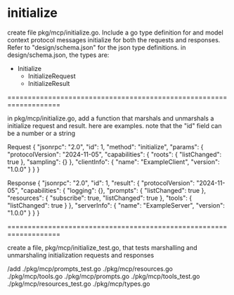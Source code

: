 # initialize

create file pkg/mcp/initialize.go. Include a go type definition for and model context protocol messages initialize for both the requests and responses.  Refer to "design/schema.json" for the json type definitions. in design/schema.json, the types are:

- Initialize
  - InitializeRequest
  - InitializeResult

===================================================================

in pkg/mcp/initialize.go, add a function that marshals and unmarshals a initialize request and result. here are examples. note that the "id" field can be a number or a string

Request
{
  "jsonrpc": "2.0",
  "id": 1,
  "method": "initialize",
  "params": {
    "protocolVersion": "2024-11-05",
    "capabilities": {
      "roots": {
        "listChanged": true
      },
      "sampling": {}
    },
    "clientInfo": {
      "name": "ExampleClient",
      "version": "1.0.0"
    }
  }
}


Response
{
  "jsonrpc": "2.0",
  "id": 1,
  "result": {
    "protocolVersion": "2024-11-05",
    "capabilities": {
      "logging": {},
      "prompts": {
        "listChanged": true
      },
      "resources": {
        "subscribe": true,
        "listChanged": true
      },
      "tools": {
        "listChanged": true
      }
    },
    "serverInfo": {
      "name": "ExampleServer",
      "version": "1.0.0"
    }
  }
}



===================================================================

create a file, pkg/mcp/initialize_test.go, that tests marshalling and unmarshaling initialization requests and responses 



/add
 ./pkg/mcp/prompts_test.go
 ./pkg/mcp/resources.go
 ./pkg/mcp/tools.go
 ./pkg/mcp/prompts.go
 ./pkg/mcp/tools_test.go
 ./pkg/mcp/resources_test.go
 ./pkg/mcp/types.go
 